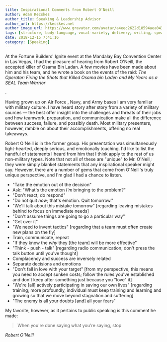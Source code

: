 ```yaml
---
title: Inspirational Comments from Robert O'Neill 
author: Adam Kecskes
author_title: Speaking & Leadership Advisor
author_url: https://kecskes.net
author_image_url: https://www.gravatar.com/avatar/a4eec2622d18594aea04310ae3ec577c
tags: [structure, body-language, vocal-variety, delivery, writing, speaking]
date: 2018-12-15 7:41:16
category: [Speaking]
---
```


<p>At the Fortune Builders' Ignite event at the Mandalay Bay Convention Center in Las Vegas, I had the pleasure of hearing from Robert O'Neill, the accepted killer of Osama Bin Ladan. A few movies have been made about him and his team, and he wrote a book on the events of the raid: <em>The Operator: Firing the Shots that Killed Osama bin Laden and My Years as a SEAL Team Warrior</em></p>.

<p>Having grown up on Air Force , Navy, and Army bases I am very familiar with military culture. I have heard story after story from a variety of military sources &mdash; the best offer insight into the challenges and threats of their jobs and how teamwork, preparation, and communication make all the difference between success, failure, and possibly death. Most military presenters, however, ramble on about their accomplishments, offering no real takeaways.</p>
<p>Robert O'Neill is in the former group. His presentation was simultaneously light-hearted, deeply serious, and emotionally touching. I'd like to list the handful of statements I heard from him that I think apply to the rest of us non-military types. Note that not all of these are "unique" to Mr. O'Neill; they were simply blanket statements that any inspirational speaker might say. However, there are a number of gems that come from O'Neill's truly unique perspective, and I'm glad I had a chance to listen.</p>
<ul>
<li>"Take the emotion out of the decision"</li>
<li>Ask: "What's the emotion <em>I'm</em> bringing to the problem?"</li>
<li>"Don't react; do respond"</li>
<li>"Do not quit <em>now</em>; that's emotion. Quit tomorrow."</li>
<li>"We'll talk about this mistake tomorrow" [regarding leaving mistakes behind to focus on immediate needs]</li>
<li>"Don't assume things are going to go a particular way"</li>
<li>"Get over it"</li>
<li>"We need to invent tactics" [regarding that a team must often create new plans on the fly]</li>
<li>Train, communicate, repeat</li>
<li>"If they know the <em>why</em> they [the team] will be more effective"</li>
<li>"Think - push - talk" [regarding radio communication; don't press the talk button until you've thought]</li>
<li>Complacency and success are inversely related</li>
<li>Separate decisions and emotions</li>
<li>"Don't fall in love with your target" [from my perspective, this means you need to accept sunken costs; follow the rules you've established and don't keep after something just because you "love" it]</li>
<li>"We're [all] actively participating in saving our own lives" [regarding training; more profoundly, individual must keep training and learning and growing so that we move beyond stagnation and suffering]</li>
<li>"The enemy is all your doubts [and] all your fears"</li>
</ul>
<p>My favorite, however, as it pertains to public speaking is this comment he made:</p>
<blockquote>
<p>When you're done saying what you're saying, stop</p>
</blockquote>
<p><cite>Robert O'Neill</cite></p>
